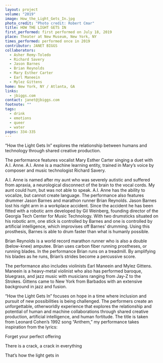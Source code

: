 ```yaml
---
layout: project
volume: "2019"
image: How_the_Light_Gets_In.jpg
photo_credit: "Photo credit: Robert Cmar"
title: HOW THE LIGHT GETS IN
first_performed: first performed on July 18, 2019
place: Theater at New Museum, New York, NY
times_performed: performed once in 2019
contributor: JANET BIGGS
collaborators:
  - Asher Remy-Toledo
  - Richard Savery
  - Jason Barnes
  - Brian Reynolds
  - Mary Esther Carter
  - Earl Maneein
  - Mylez Gittens
home: New York, NY / Atlanta, GA
links:
  - jbiggs.com
contact: janet@jbiggs.com
footnote: ""
tags:
  - drink
  - emotions
  - queer
  - water
pages: 334-335
---
```


“How the Light Gets In” explores the relationship between humans and technology through shared creative production.

The performance features vocalist Mary Esther Carter singing a duet with A.I. Anne. A.I. Anne is a machine learning entity, trained in Mary’s voice by composer and music technologist Richard Savery.

A.I. Anne is named after my aunt who was severely autistic and suffered from apraxia, a neurological disconnect of the brain to the vocal cords. My aunt could hum, but was not able to speak. A.I. Anne has the ability to vocalize, but cannot create language. The performance also features drummer Jason Barnes and marathon runner Brian Reynolds. Jason Barnes lost his right arm in a workplace accident. Since the accident he has been fitted with a robotic arm developed by Gil Weinberg, founding director of the Georgia Tech Center for Music Technology. With two drumsticks situated on his robotic arm, one stick is controlled by Barnes and one is controlled by artificial intelligence, which improvises off Barnes’ drumming. Using this prosthesis, Barnes is able to drum faster than what is humanly possible.

Brian Reynolds is a world record marathon runner who is also a double (below-knee) amputee. Brian uses carbon fiber running prostheses, or running blades. In the performance Brian runs on a treadmill. By amplifying his blades as he runs, Brian’s strides become a percussive score.

The performance also includes violinists Earl Maneein and Mylez Gittens. Maneein is a heavy-metal violinist who also has performed baroque, bluegrass, and jazz music with musicians ranging from Jay-Z to the Strokes. Gittens came to New York from Barbados with an extensive background in jazz and fusion.

“How the Light Gets In” focuses on hope in a time where inclusion and pursuit of new possibilities is being challenged. The performers create an unforgettable, otherworldly experience that explores the relationship and potential of human and machine collaborations through shared creative production, artificial intelligence, and human fortitude. The title is taken from Leonard Cohen’s 1992 song “Anthem,” my performance takes inspiration from the lyrics:

Forget your perfect offering

There is a crack, a crack in everything

That’s how the light gets in
